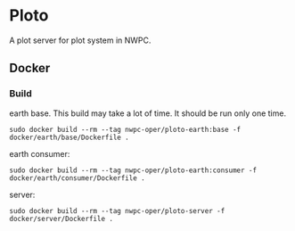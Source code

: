 # Ploto

A plot server for plot system in NWPC.

## Docker

### Build

earth base. This build may take a lot of time. It should be run only one time.

```
sudo docker build --rm --tag nwpc-oper/ploto-earth:base -f docker/earth/base/Dockerfile .
```

earth consumer:

```
sudo docker build --rm --tag nwpc-oper/ploto-earth:consumer -f docker/earth/consumer/Dockerfile .
```

server:

```
sudo docker build --rm --tag nwpc-oper/ploto-server -f docker/server/Dockerfile .
```